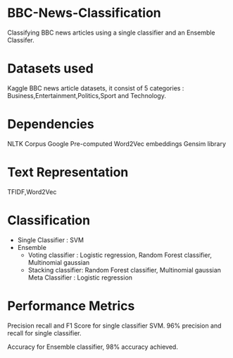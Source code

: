 # BBC-News-Classification
Classifying BBC news articles using a single classifier and an Ensemble Classifer.

# Datasets used
Kaggle BBC news article datasets, it consist of 5 categories : Business,Entertainment,Politics,Sport and Technology.

# Dependencies
NLTK Corpus
Google Pre-computed Word2Vec embeddings
Gensim library

# Text Representation
TFIDF,Word2Vec

# Classification
<ul>
<li>Single Classifier : SVM </li>
<li>Ensemble
    <ul>
      <li>Voting classifier : Logistic regression, Random Forest classifier, Multinomial gaussian</li>
      <li>Stacking classifier:  Random Forest classifier, Multinomial gaussian
                         <br>Meta Classifier : Logistic regression</li>
  </ul></li>
</ul>

# Performance Metrics
Precision recall and F1 Score for single classifier SVM.
96% precision and recall for single classifier.

Accuracy for Ensemble classifier, 98% accuracy achieved.
